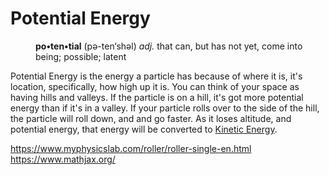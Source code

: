 <title>Potential Energy</title>
<link rel=stylesheet href=docs.css />
<h1>Potential Energy</h1>

<dd>
<b>po•ten•tial</b> (pə-ten‘shəl) <i>adj.</i> that can, but has not yet, come into being; possible; latent
</dd>


Potential Energy is the energy a particle has because of where it is, it's location, specifically, how high up it is.  You can think of your space as having hills and valleys.  If the particle is on a hill, it's got more potential energy than if it's in a valley.  If your particle rolls over to the side of the hill, the particle will roll down, and and go faster.  As it loses altitude, and potential energy, that energy will be converted to <a href=kinetic.html>Kinetic Energy</a>.

https://www.myphysicslab.com/roller/roller-single-en.html
https://www.mathjax.org/
